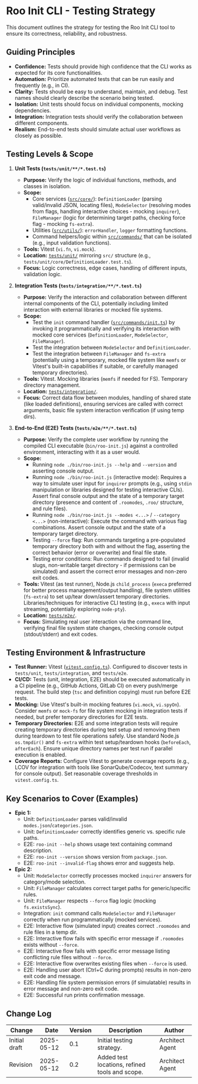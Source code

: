 # Roo Init CLI - Testing Strategy

This document outlines the strategy for testing the Roo Init CLI tool to ensure its correctness, reliability, and robustness.

## Guiding Principles

- **Confidence:** Tests should provide high confidence that the CLI works as expected for its core functionalities.
- **Automation:** Prioritize automated tests that can be run easily and frequently (e.g., in CI).
- **Clarity:** Tests should be easy to understand, maintain, and debug. Test names should clearly describe the scenario being tested.
- **Isolation:** Unit tests should focus on individual components, mocking dependencies.
- **Integration:** Integration tests should verify the collaboration between different components.
- **Realism:** End-to-end tests should simulate actual user workflows as closely as possible.

## Testing Levels & Scope

1.  **Unit Tests (`tests/unit/**/*.test.ts`)**
    - **Purpose:** Verify the logic of individual functions, methods, and classes in isolation.
    - **Scope:**
        - Core services ([`src/core/`](src/core/:0)): `DefinitionLoader` (parsing valid/invalid JSON, locating files), `ModeSelector` (resolving modes from flags, handling interactive choices - mocking `inquirer`), `FileManager` (logic for determining target paths, checking force flag - mocking `fs-extra`).
        - Utilities ([`src/utils/`](src/utils/:0)): `errorHandler`, `logger` formatting functions.
        - Command helpers/logic within [`src/commands/`](src/commands/:0) that can be isolated (e.g., input validation functions).
    - **Tools:** Vitest (`vi.fn`, `vi.mock`).
    - **Location:** [`tests/unit/`](tests/unit/:0) mirroring `src/` structure (e.g., `tests/unit/core/DefinitionLoader.test.ts`).
    - **Focus:** Logic correctness, edge cases, handling of different inputs, validation logic.

2.  **Integration Tests (`tests/integration/**/*.test.ts`)**
    - **Purpose:** Verify the interaction and collaboration between different internal components of the CLI, potentially including limited interaction with external libraries or mocked file systems.
    - **Scope:**
        - Test the `init` command handler ([`src/commands/init.ts`](src/commands/init.ts:0)) by invoking it programmatically and verifying its interaction with mocked core services (`DefinitionLoader`, `ModeSelector`, `FileManager`).
        - Test the integration between `ModeSelector` and `DefinitionLoader`.
        - Test the integration between `FileManager` and `fs-extra` (potentially using a temporary, mocked file system like `memfs` or Vitest's built-in capabilities if suitable, or carefully managed temporary directories).
    - **Tools:** Vitest. Mocking libraries (`memfs` if needed for FS). Temporary directory management.
    - **Location:** [`tests/integration/`](tests/integration/:0).
    - **Focus:** Correct data flow between modules, handling of shared state (like loaded definitions), ensuring services are called with correct arguments, basic file system interaction verification (if using temp dirs).

3.  **End-to-End (E2E) Tests (`tests/e2e/**/*.test.ts`)**
    - **Purpose:** Verify the complete user workflow by running the compiled CLI executable (`bin/roo-init.js`) against a controlled environment, interacting with it as a user would.
    - **Scope:**
        - Running `node ./bin/roo-init.js --help` and `--version` and asserting console output.
        - Running `node ./bin/roo-init.js` (interactive mode): Requires a way to simulate user input for `inquirer` prompts (e.g., using `stdin` manipulation or libraries designed for testing interactive CLIs). Assert final console output and the state of a temporary target directory (presence and content of `.roomodes`, `.roo/` structure, and rule files).
        - Running `node ./bin/roo-init.js --modes <...>` / `--category <...>` (non-interactive): Execute the command with various flag combinations. Assert console output and the state of a temporary target directory.
        - Testing `--force` flag: Run commands targeting a pre-populated temporary directory both with and without the flag, asserting the correct behavior (error or overwrite) and final file state.
        - Testing error conditions: Run commands designed to fail (invalid slugs, non-writable target directory - if permissions can be simulated) and assert the correct error messages and non-zero exit codes.
    - **Tools:** Vitest (as test runner), Node.js `child_process` (`execa` preferred for better process management/output handling), file system utilities (`fs-extra`) to set up/tear down/assert temporary directories. Libraries/techniques for interactive CLI testing (e.g., `execa` with input streaming, potentially exploring `node-pty`).
    - **Location:** [`tests/e2e/`](tests/e2e/:0).
    - **Focus:** Simulating real user interaction via the command line, verifying final file system state changes, checking console output (stdout/stderr) and exit codes.

## Testing Environment & Infrastructure

- **Test Runner:** Vitest ([`vitest.config.ts`](vitest.config.ts:0)). Configured to discover tests in `tests/unit`, `tests/integration`, and `tests/e2e`.
- **CI/CD:** Tests (unit, integration, E2E) should be executed automatically in a CI pipeline (e.g., GitHub Actions, GitLab CI) on every push/merge request. The build step (`tsc` and definition copying) must run before E2E tests.
- **Mocking:** Use Vitest's built-in mocking features (`vi.mock`, `vi.spyOn`). Consider `memfs` or `mock-fs` for file system mocking in integration tests if needed, but prefer temporary directories for E2E tests.
- **Temporary Directories:** E2E and some integration tests will require creating temporary directories during test setup and removing them during teardown to test file operations safely. Use standard Node.js `os.tmpdir()` and `fs-extra` within test setup/teardown hooks (`beforeEach`, `afterEach`). Ensure unique directory names per test run if parallel execution is enabled.
- **Coverage Reports:** Configure Vitest to generate coverage reports (e.g., LCOV for integration with tools like SonarQube/Codecov, text summary for console output). Set reasonable coverage thresholds in `vitest.config.ts`.

## Key Scenarios to Cover (Examples)

- **Epic 1:**
    - Unit: `DefinitionLoader` parses valid/invalid `modes.json`/`categories.json`.
    - Unit: `DefinitionLoader` correctly identifies generic vs. specific rule paths.
    - E2E: `roo-init --help` shows usage text containing command description.
    - E2E: `roo-init --version` shows version from `package.json`.
    - E2E: `roo-init --invalid-flag` shows error and suggests help.
- **Epic 2:**
    - Unit: `ModeSelector` correctly processes mocked `inquirer` answers for category/mode selection.
    - Unit: `FileManager` calculates correct target paths for generic/specific rules.
    - Unit: `FileManager` respects `--force` flag logic (mocking `fs.existsSync`).
    - Integration: `init` command calls `ModeSelector` and `FileManager` correctly when run programmatically (mocked services).
    - E2E: Interactive flow (simulated input) creates correct `.roomodes` and rule files in a temp dir.
    - E2E: Interactive flow fails with specific error message if `.roomodes` exists without `--force`.
    - E2E: Interactive flow fails with specific error message listing conflicting rule files without `--force`.
    - E2E: Interactive flow overwrites existing files when `--force` is used.
    - E2E: Handling user abort (Ctrl+C during prompts) results in non-zero exit code and message.
    - E2E: Handling file system permission errors (if simulatable) results in error message and non-zero exit code.
    - E2E: Successful run prints confirmation message.

## Change Log

| Change        | Date       | Version | Description                                      | Author         |
| ------------- | ---------- | ------- | ------------------------------------------------ | -------------- |
| Initial draft | 2025-05-12 | 0.1     | Initial testing strategy.                        | Architect Agent |
| Revision      | 2025-05-12 | 0.2     | Added test locations, refined tools and scope. | Architect Agent |